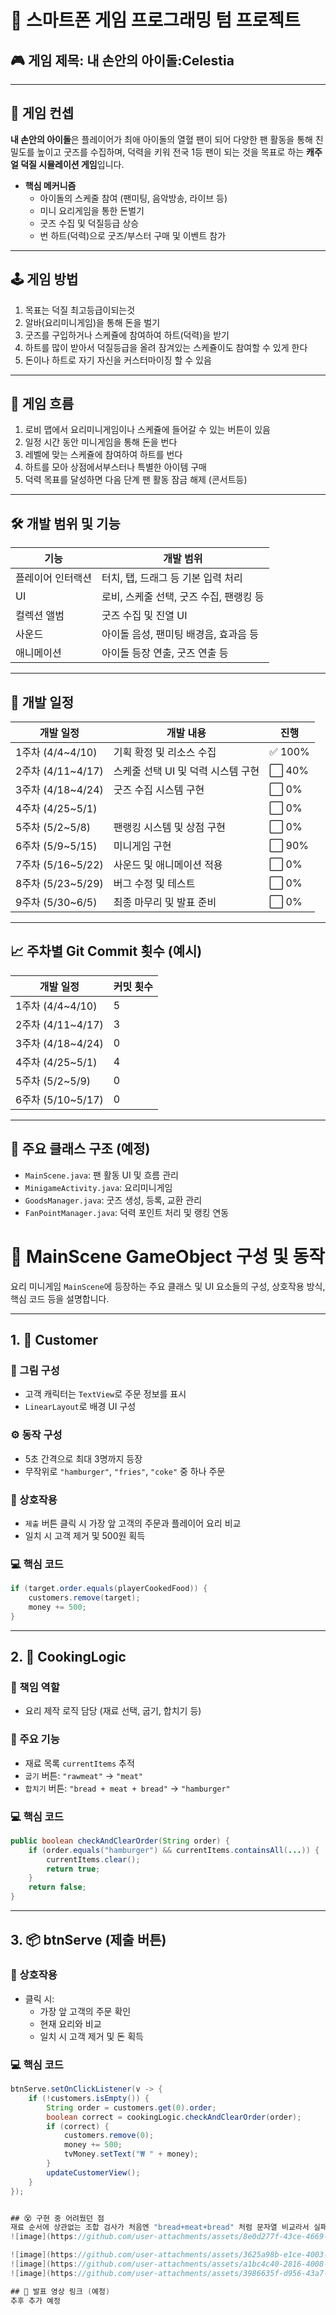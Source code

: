 # 📱 스마트폰 게임 프로그래밍 텀 프로젝트  
## 🎮 게임 제목: **내 손안의 아이돌:Celestia**

---

## 🌟 게임 컨셉

**내 손안의 아이돌**은 플레이어가 최애 아이돌의 열혈 팬이 되어 다양한 팬 활동을 통해 친밀도를 높이고 굿즈를 수집하며, 덕력을 키워 전국 1등 팬이 되는 것을 목표로 하는 **캐주얼 덕질 시뮬레이션 게임**입니다.

- **핵심 메커니즘**
  - 아이돌의 스케줄 참여 (팬미팅, 음악방송, 라이브 등)
  - 미니 요리게임을 통한 돈벌기 
  - 굿즈 수집 및 덕질등급 상승 
  - 번 하트(덕력)으로 굿즈/부스터 구매 및 이벤트 참가

---

## 🕹️ 게임 방법

1. 목표는 덕질 최고등급이되는것
2. 알바(요리미니게임)을 통해 돈을 벌기
3. 굿즈를 구입하거나 스케쥴에 참여하여 하트(덕력)을 받기
4. 하트를 많이 받아서 덕질등급을 올려 잠겨있는 스케쥴이도 참여할 수 있게 한다
5. 돈이나 하트로 자기 자신을 커스터마이징 할 수 있음   

---

## 🔄 게임 흐름

1. 로비 맵에서 요리미니게임이나 스케쥴에 들어갈 수 있는 버튼이 있음
2. 일정 시간 동안 미니게임을 통해 돈을 번다
3. 레벨에 맞는 스케쥴에 참여하여 하트를 번다  
4. 하트를 모아 상점에서부스터나 특별한 아이템 구매 
5. 덕력 목표를 달성하면 다음 단계 팬 활동 잠금 해제 (콘서트등)  

---

## 🛠️ 개발 범위 및 기능

| 기능 | 개발 범위 |
|------|------------|
|플레이어 인터랙션|터치, 탭, 드래그 등 기본 입력 처리|
|UI|로비, 스케줄 선택, 굿즈 수집, 팬랭킹 등|
|컬렉션 앨범|굿즈 수집 및 진열 UI|
|사운드|아이돌 음성, 팬미팅 배경음, 효과음 등|
|애니메이션|아이돌 등장 연출, 굿즈 연출 등|

---

## 📆 개발 일정

| 개발 일정 | 개발 내용 | 진행 |
|-----------|-----------|------|
|1주차 (4/4~4/10)|기획 확정 및 리소스 수집|✅ 100%|
|2주차 (4/11~4/17)|스케줄 선택 UI 및 덕력 시스템 구현|⬜ 40%|
|3주차 (4/18~4/24)| 굿즈 수집 시스템 구현|⬜ 0%|
|4주차 (4/25~5/1)||⬜ 0%|
|5주차 (5/2~5/8)|팬랭킹 시스템 및 상점 구현|⬜ 0%|
|6주차 (5/9~5/15)|미니게임 구현|⬜ 90%|
|7주차 (5/16~5/22)|사운드 및 애니메이션 적용|⬜ 0%|
|8주차 (5/23~5/29)|버그 수정 및 테스트|⬜ 0%|
|9주차 (5/30~6/5)|최종 마무리 및 발표 준비|⬜ 0%|

---

## 📈 주차별 Git Commit 횟수 (예시)

| 개발 일정 | 커밋 횟수 |
|-----------|------------|
|1주차 (4/4~4/10)|5|
|2주차 (4/11~4/17)|3|
|3주차 (4/18~4/24)|0|
|4주차 (4/25~5/1)|4|
|5주차 (5/2~5/9)|0|
|6주차 (5/10~5/17)|0|

---

## 📂 주요 클래스 구조 (예정)

- `MainScene.java`: 팬 활동 UI 및 흐름 관리  
- `MinigameActivity.java`: 요리미니게임  
- `GoodsManager.java`: 굿즈 생성, 등록, 교환 관리  
- `FanPointManager.java`: 덕력 포인트 처리 및 랭킹 연동  

# 🍳 MainScene GameObject 구성 및 동작

요리 미니게임 `MainScene`에 등장하는 주요 클래스 및 UI 요소들의 구성, 상호작용 방식, 핵심 코드 등을 설명합니다.

---

## 1. 👤 Customer

### 🎨 그림 구성
- 고객 캐릭터는 `TextView`로 주문 정보를 표시
- `LinearLayout`로 배경 UI 구성

### ⚙️ 동작 구성
- 5초 간격으로 최대 3명까지 등장
- 무작위로 `"hamburger"`, `"fries"`, `"coke"` 중 하나 주문

### 🤝 상호작용
- `제출` 버튼 클릭 시 가장 앞 고객의 주문과 플레이어 요리 비교
- 일치 시 고객 제거 및 500원 획득

### 💻 핵심 코드
```java
if (target.order.equals(playerCookedFood)) {
    customers.remove(target);
    money += 500;
}
```

---

## 2. 🍳 CookingLogic

### 🧠 책임 역할
- 요리 제작 로직 담당 (재료 선택, 굽기, 합치기 등)

### 🔧 주요 기능
- 재료 목록 `currentItems` 추적
- `굽기` 버튼: `"rawmeat"` → `"meat"`
- `합치기` 버튼: `"bread + meat + bread"` → `"hamburger"`

### 💻 핵심 코드
```java
public boolean checkAndClearOrder(String order) {
    if (order.equals("hamburger") && currentItems.containsAll(...)) {
        currentItems.clear();
        return true;
    }
    return false;
}
```

---

## 3. 📦 btnServe (제출 버튼)

### 🤝 상호작용
- 클릭 시:
  - 가장 앞 고객의 주문 확인
  - 현재 요리와 비교
  - 일치 시 고객 제거 및 돈 획득

### 💻 핵심 코드
```java
btnServe.setOnClickListener(v -> {
    if (!customers.isEmpty()) {
        String order = customers.get(0).order;
        boolean correct = cookingLogic.checkAndClearOrder(order);
        if (correct) {
            customers.remove(0);
            money += 500;
            tvMoney.setText("₩ " + money);
        }
        updateCustomerView();
    }
});


## 😵 구현 중 어려웠던 점
재료 순서에 상관없는 조합 검사가 처음엔 "bread+meat+bread" 처럼 문자열 비교라서 실패함 → Set.containsAll() 로 해결
![image](https://github.com/user-attachments/assets/8e0d277f-43ce-4669-8dd2-6283b39d02bb)

![image](https://github.com/user-attachments/assets/3625a98b-e1ce-4003-a4a6-7319fce10a63)
![image](https://github.com/user-attachments/assets/a1bc4c40-2816-4008-aab4-90661fdf4b99)
![image](https://github.com/user-attachments/assets/3986635f-d956-43a7-bf82-af96511dc923)

## 🔗 발표 영상 링크 (예정)
추후 추가 예정
